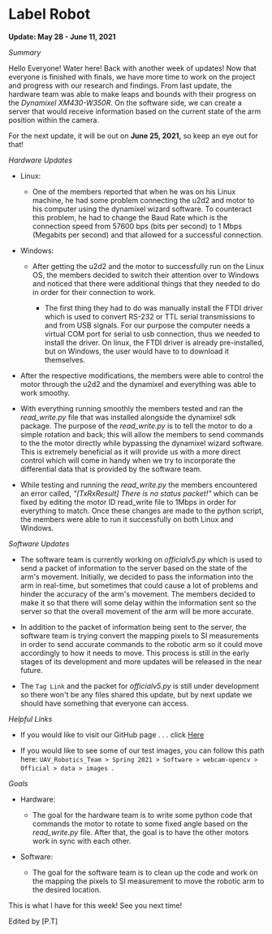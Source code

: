 # Label Robot

**Update: May 28 - June 11, 2021**

*Summary*

Hello Everyone! Water here! Back with another week of updates! Now that everyone is finished with finals, we have more time to work on the project and progress with our research and findings. From last update, the hardware team was able to make leaps and bounds with their progress on the *Dynamixel XM430-W350R*. On the software side, we can create a server that would receive information based on the current state of the arm position within the camera. 

For the next update, it will be out on **June 25, 2021,** so keep an eye out for that!

*Hardware Updates*

* Linux:

    * One of the members reported that when he was on his Linux machine, he had some problem connecting the u2d2 and motor to his computer using the dynamixel wizard software. To counteract this problem, he had to change the Baud Rate which is the connection speed from 57600 bps (bits per second) to 1 Mbps (Megabits per second) and that allowed for a successful connection. 

* Windows:

    * After getting the u2d2 and the motor to successfully run on the Linux OS, the members decided to switch their attention over to Windows and noticed that there were additional things that they needed to do in order for their connection to work. 
    
        * The first thing they had to do was manually install the FTDI driver which is used to convert RS-232 or TTL serial transmissions to and from USB signals. For our purpose the computer needs a virtual COM port for serial to usb connection, thus we needed to install the driver. On linux, the FTDI driver is already pre-installed, but on Windows, the user would have to to download it themselves.

* After the respective modifications, the members were able to control the motor through the u2d2 and the dynamixel and everything was able to work smoothy.

 * With everything running smoothly the members tested and ran the *read_write.py* file that was installed alongside the dynamixel sdk package. The purpose of the *read_write.py* is to tell the motor to do a simple rotation and back; this will allow the members to send commands to the the motor directly while bypassing the dynamixel wizard software. This is extremely beneficial as it will provide us with a more direct control which will come in handy when we try to incorporate the differential data that is provided by the software team.  

* While testing and running the *read_write.py* the members encountered an error called, *"[TxRxResult] There is no status packet!"* which can be fixed by editing the motor ID read_write file to 1Mbps in order for everything to match. Once these changes are made to the python script, the members were able to run it successfully on both Linux and Windows. 

*Software Updates* 

* The software team is currently working on *officialv5.py* which is used to send a packet of information to the server based on the state of the arm's movement. Initially, we decided to pass the information into the arm in real-time, but sometimes that could cause a lot of problems and hinder the accuracy of the arm's movement. The members decided to make it so that there will some delay within the information sent so the server so that the overall movement of the arm will be more accurate. 

* In addition to the packet of information being sent to the server, the software team is trying convert the mapping pixels to SI measurements in order to send accurate commands to the robotic arm so it could move accordingly to how it needs to move. This process is still in the early stages of its development and more updates will be released in the near future. 

* The `Tag Link` and the packet for *officialv5.py* is still under development so there won't be any files shared this update, but by next update we should have something that everyone can access. 

*Helpful Links*

* If you would like to visit our GitHub page . . . click [Here](https://github.com/Lyfae/UAV_Robotics_Team)

* If you would like to see some of our test images, you can follow this path here:
`UAV_Robotics_Team > Spring 2021 > Software > webcam-opencv > Official > data > images `.



 *Goals* 
 * Hardware:
    * The goal for the hardware team is to write some python code that commands the motor to rotate to some fixed angle based on the *read_write.py* file. After that, the goal is to have the other motors work in sync with each other. 

* Software: 
    * The goal for the software team is to clean up the code and work on the mapping the pixels to SI measurement to move the robotic arm to the desired location. 

This is what I have for this week! See you next time!

Edited by [P.T]